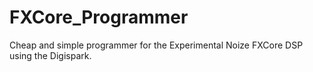 # FXCore_Programmer
Cheap and simple programmer for the Experimental Noize FXCore DSP using the Digispark.
